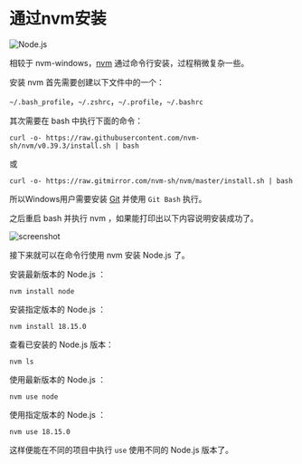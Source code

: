 # 通过nvm安装

![Node.js](https://live.staticflickr.com/65535/52767790633_4341c827d0_z.jpg)

相较于 nvm-windows，[nvm](https://github.com/nvm-sh/nvm) 通过命令行安装，过程稍微复杂一些。

安装 nvm 首先需要创建以下文件中的一个：

`~/.bash_profile`，`~/.zshrc`，`~/.profile`，`~/.bashrc`

其次需要在 bash 中执行下面的命令：

```shell
curl -o- https://raw.githubusercontent.com/nvm-sh/nvm/v0.39.3/install.sh | bash
```

或

```shell
curl -o- https://raw.gitmirror.com/nvm-sh/nvm/master/install.sh | bash
```

所以Windows用户需要安装 [Git](https://git-scm.com/downloads) 并使用 `Git Bash` 执行。

之后重启 bash 并执行 nvm ，如果能打印出以下内容说明安装成功了。

![screenshot](https://live.staticflickr.com/65535/52765833306_60ccb1ba07_b.jpg)

接下来就可以在命令行使用 nvm 安装 Node.js 了。

安装最新版本的 Node.js ：

```shell
nvm install node
```

安装指定版本的 Node.js ：

```shell
nvm install 18.15.0
```

查看已安装的 Node.js 版本：

```shell
nvm ls
```

使用最新版本的 Node.js ：

```shell
nvm use node
```

使用指定版本的 Node.js ：

```shell
nvm use 18.15.0
```

这样便能在不同的项目中执行 `use` 使用不同的 Node.js 版本了。
